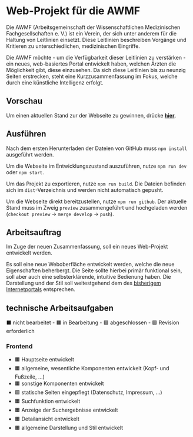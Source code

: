 # Web-Projekt für die AWMF

Die AWMF (Arbeitsgemeinschaft der Wissenschaftlichen Medizinischen Fachgesellschaften e. V.) ist ein Verein, der sich
unter anderem für die Haltung von Leitlinien einsetzt. Diese Leitlinien beschreiben Vorgänge und Kritieren zu unterschiedlichen,
medizinischen Eingriffe.

Die AWMF möchte - um die Verfügbarkeit dieser Leitlinien zu verstärken - ein neues, web-basiertes Portal entwickelt haben, welchen
Ärzten die Möglichkeit gibt, diese einzusehen. Da sich diese Leitlinien bis zu neunzig Seiten erstrecken, steht eine Kurzzusammenfassung
im Fokus, welche durch eine künstliche Intelligenz erfolgt.

## Vorschau

Um einen aktuellen Stand zur der Webseite zu gewinnen, drücke **[hier](https://bananenpfleucker.github.io/s3_website/)**.

## Ausführen

Nach dem ersten Herunterladen der Dateien von GitHub muss `npm install` ausgeführt werden.

Um die Webseite im Entwicklungszustand auszuführen, nutze `npm run dev` oder `npm start`.

Um das Projekt zu exportieren, nutze `npm run build`.
Die Dateien befinden sich im `dist`-Verzeichnis und werden nicht automatisch gepusht.

Um die Webseite direkt bereitzustellen, nutze `npm run github`.
Der aktuelle Stand muss im Zweig `preview` zusammengeführt und hochgeladen werden
(`checkout preview` → `merge develop` → `push`).

## Arbeitsauftrag

Im Zuge der neuen Zusammenfassung, soll ein neues Web-Projekt entwickelt werden.

Es soll eine neue Weboberfläche entwickelt werden, welche die neue Eigenschaften beherbergt. Die Seite sollte hierbei primär funktional sein,
soll aber auch eine selbsterklärende, intuitive Bedienung haben. Die Darstellung und der Stil soll weitestgehend dem des
[bisherigem Internetportals](https://register.awmf.org/de/start) entsprechen.

## technische Arbeitsaufgaben

⬛ nicht bearbeitet - 🟧 in Bearbeitung - 🟩 abgeschlossen - 🟪 Revision erforderlich

### Frontend

* 🟧 Hauptseite entwickelt
* 🟧 allgemeine, wesentliche Komponenten entwickelt (Kopf- und Fußzeile, ...)
* 🟧 sonstige Komponenten entwickelt 
* 🟩 statische Seiten eingepflegt (Datenschutz, Impressum, ...)
* 🟧 Suchfunktion entwickelt
* 🟧 Anzeige der Suchergebnisse entwickelt
* 🟧 Detailansicht entwickelt
* 🟧 allgemeine Darstellung und Stil entwickelt 
